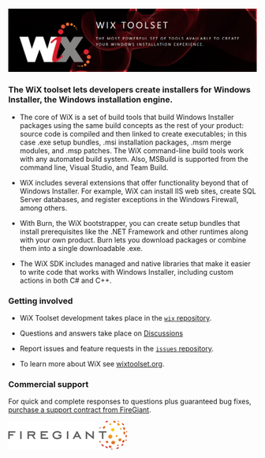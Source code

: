 ![The WiX Toolset Logo](https://github.com/wixtoolset/.github/blob/master/profile/images/readme-header.png)

### The WiX toolset lets developers create installers for Windows Installer, the Windows installation engine.

* The core of WiX is a set of build tools that build Windows Installer packages using the same build concepts as the rest of your product: source code is compiled and then linked to create executables; in this case .exe setup bundles, .msi installation packages, .msm merge modules, and .msp patches. The WiX command-line build tools work with any automated build system. Also, MSBuild is supported from the command line, Visual Studio, and Team Build.

* WiX includes several extensions that offer functionality beyond that of Windows Installer. For example, WiX can install IIS web sites, create SQL Server databases, and register exceptions in the Windows Firewall, among others.

* With Burn, the WiX bootstrapper, you can create setup bundles that install prerequisites like the .NET Framework and other runtimes along with your own product. Burn lets you download packages or combine them into a single downloadable .exe.

* The WiX SDK includes managed and native libraries that make it easier to write code that works with Windows Installer, including custom actions in both C# and C++.


### Getting involved

* WiX Toolset development takes place in the [`wix` repository](https://github.com/wixtoolset/wix).

* Questions and answers take place on [Discussions](https://github.com/orgs/wixtoolset/discussions)

* Report issues and feature requests in the [`issues` repository](https://github.com/wixtoolset/issues/issues).

* To learn more about WiX see [wixtoolset.org](https://wixtoolset.org).


### Commercial support

For quick and complete responses to questions plus guaranteed bug fixes, [purchase a support contract from FireGiant](https://www.firegiant.com/services/).

[![The FireGiant Logo](https://github.com/wixtoolset/.github/blob/master/profile/images/firegiant.png)](https://www.firegiant.com)
